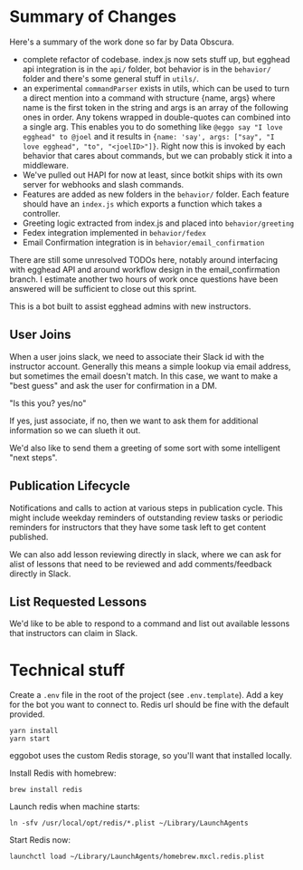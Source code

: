 # Summary of Changes
Here's a summary of the work done so far by Data Obscura.
  - complete refactor of codebase. index.js now sets stuff up, but egghead api integration is in the `api/` folder, bot behavior is in the `behavior/` folder and there's some general stuff in `utils/`.
  - an experimental `commandParser` exists in utils, which can be used to turn a direct mention into a command with structure {name, args} where name is the first token in the string and args is an array of the following ones in order. Any tokens wrapped in double-quotes can combined into a single arg. This enables you to do something like `@eggo say "I love egghead" to @joel` and it results in `{name: 'say', args: ["say", "I love egghead", "to", "<joelID>"]}`. Right now this is invoked by each behavior that cares about commands, but we can probably stick it into a middleware.
  - We've pulled out HAPI for now at least, since botkit ships with its own server for webhooks and slash commands. 
  - Features are added as new folders in the `behavior/` folder. Each feature should have an `index.js` which exports a function which takes a controller. 
  - Greeting logic extracted from index.js and placed into `behavior/greeting`
  - Fedex integration implemented in `behavior/fedex`
  - Email Confirmation integration is in `behavior/email_confirmation`

There are still some unresolved TODOs here, notably around interfacing with egghead API and around workflow design in the email_confirmation branch. I estimate another two hours of work once questions have been answered will be sufficient to close out this sprint.

This is a bot built to assist egghead admins with new instructors.

## User Joins

When a user joins slack, we need to associate their Slack id with the instructor account. Generally this means a simple lookup via email address, but sometimes the email doesn't match. In this case, we want to make a "best guess" and ask the user for confirmation in a DM.

"Is this you? yes/no"

If yes, just associate, if no, then we want to ask them for additional information so we can slueth it out.

We'd also like to send them a greeting of some sort with some intelligent "next steps".

## Publication Lifecycle

Notifications and calls to action at various steps in publication cycle. This might include weekday reminders of outstanding review tasks or periodic reminders for instructors that they have some task left to get content published.

We can also add lesson reviewing directly in slack, where we can ask for alist of lessons that need to be reviewed and add comments/feedback directly in Slack.

## List Requested Lessons

We'd like to be able to respond to a command and list out available lessons that instructors can claim in Slack.

# Technical stuff

Create a `.env` file in the root of the project (see `.env.template`). Add a key for the bot you want to connect to. Redis url should be fine with the default provided.

```
yarn install
yarn start
```

eggobot uses the custom Redis storage, so you'll want that installed locally. 

Install Redis with homebrew:
```
brew install redis
```

Launch redis when machine starts:
```
ln -sfv /usr/local/opt/redis/*.plist ~/Library/LaunchAgents
```

Start Redis now:
```
launchctl load ~/Library/LaunchAgents/homebrew.mxcl.redis.plist
```

